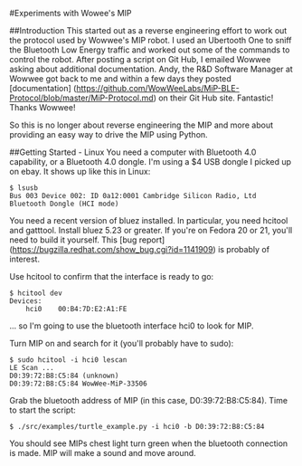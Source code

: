 #Experiments with Wowee's MIP

##Introduction
This started out as a reverse engineering effort to work out the protocol used by Wowwee's MIP robot. I used an Ubertooth One to sniff the Bluetooth Low Energy traffic and worked out some of the commands to control the robot. After posting a script on Git Hub, I emailed Wowwee asking about additional documentation. Andy, the R&D Software Manager at Wowwee got back to me and within a few days they posted [documentation] (https://github.com/WowWeeLabs/MiP-BLE-Protocol/blob/master/MiP-Protocol.md) on their Git Hub site. Fantastic! Thanks Wowwee!

So this is no longer about reverse engineering the MIP and more about providing an easy way to drive the MIP using Python.

##Getting Started - Linux
You need a computer with Bluetooth 4.0 capability, or a Bluetooth 4.0 dongle. I'm using a $4 USB dongle I picked up on ebay. It shows up like this in Linux:

```
$ lsusb
Bus 003 Device 002: ID 0a12:0001 Cambridge Silicon Radio, Ltd Bluetooth Dongle (HCI mode)
```

You need a recent version of bluez installed. In particular, you need hcitool and gatttool. Install bluez 5.23 or greater. If you're on Fedora 20 or 21, you'll need to build it yourself. This [bug report] (https://bugzilla.redhat.com/show_bug.cgi?id=1141909) is probably of interest.

Use hcitool to confirm that the interface is ready to go:
	
```
$ hcitool dev
Devices:
	hci0	00:B4:7D:E2:A1:FE
```

... so I'm going to use the bluetooth interface hci0 to look for MIP.

Turn MIP on and search for it (you'll probably have to sudo):

```
$ sudo hcitool -i hci0 lescan
LE Scan ...
D0:39:72:B8:C5:84 (unknown)
D0:39:72:B8:C5:84 WowWee-MiP-33506
```

Grab the bluetooth address of MIP (in this case, D0:39:72:B8:C5:84). Time to start the script:

```
$ ./src/examples/turtle_example.py -i hci0 -b D0:39:72:B8:C5:84
```

You should see MIPs chest light turn green when the bluetooth connection is made. MIP will make a sound and move around.

